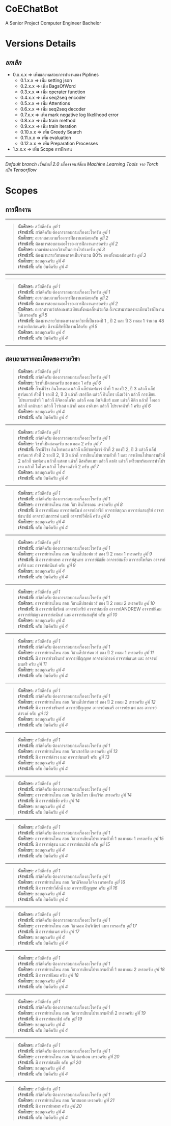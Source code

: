 # CoEChatBot
A Senior Project Computer Engineer Bachelor

# Versions Details
*ยกเลิก*
------------------------------------------------
* 0.x.x.x => เพิ่มและทดสอบการทำงานของ Piplines
    * 0.1.x.x => เพิ่ม setting json
    * 0.2.x.x => เพิ่ม BagsOfWord
    * 0.3.x.x => เพิ่ม operater function
    * 0.4.x.x => เพิ่ม seq2seq encoder
    * 0.5.x.x => เพิ่ม Attentions
    * 0.6.x.x => เพิ่ม seq2seq decoder
    * 0.7.x.x => เพิ่ม mark negative log likelihood error
    * 0.8.x.x => เพิ่ม train method
    * 0.9.x.x => เพิ่ม train iteration
    * 0.10.x.x => เพิ่ม Greedy Search
    * 0.11.x.x => เพิ่ม evaluation
    * 0.12.x.x => เพิ่ม Preparation Processes
* 1.x.x.x => เพิ่ม Scope การฝึกงาน
------------------------------------------------------------

*Default branch เริ่มต้นที่ 2.0 เนื่องจากเปลี่ยน Machine Learning Tools จาก Torch เป็น Tensorflow*

# Scopes
## การฝึกงาน
-------------------------------------------------------------------------------
> **นักศึกษา:** สวัสดีครับ *คู่ที่ 1* <br />
> **เจ้าหน้าที่:** สวัสดีครับ ต้องการสอบถามเรื่องอะไรครับ *คู่ที่ 1* <br />
> **นักศึกษา:** อยากสอบถามเรื่องการฝึกงานหน่อยครับ *คู่ที่ 2* <br />
> **เจ้าหน้าที่:** ต้องการสอบถามอะไรของการฝึกงานเหรอครับ *คู่ที่ 2* <br />
> **นักศึกษา:** เกณฑ์ของภาควิชาเป็นอย่างไรบ้างครับ *คู่ที่ 3* <br />
> **เจ้าหน้าที่:** ต้องผ่านรายวิชาของภาคเป็นจำนวน 80% ของทั้งหมดก่อนครับ *คู่ที่ 3* <br />
> **นักศึกษา:** ขอบคุณครับ *คู่ที่ 4* <br />
> **เจ้าหน้าที่:** ครับ ยินดีครับ *คู่ที่ 4*
-------------------------------------------------------------------------------
-------------------------------------------------------------------------------
> **นักศึกษา:** สวัสดีครับ *คู่ที่ 1* <br />
> **เจ้าหน้าที่:** สวัสดีครับ ต้องการสอบถามเรื่องอะไรครับ *คู่ที่ 1* <br />
> **นักศึกษา:** อยากสอบถามเรื่องการฝึกงานหน่อยครับ *คู่ที่ 2* <br />
> **เจ้าหน้าที่:** ต้องการสอบถามอะไรของการฝึกงานเหรอครับ *คู่ที่ 2* <br />
> **นักศึกษา:** อยากทราบว่าต้องลงทะเบียนทั้งหมดกี่หน่วยกิต ถึงจะสามารถลงทะเบียนวิชาฝึกงานได้เหรอครับ *คู่ที่ 5* <br />
> **เจ้าหน้าที่:** ต้องผ่านรายวิชาของทางภาควิชาที่เป็นของปี 1 , ปี 2 และ ปี 3 เทอม 1 จำนวน 48 หน่วยกิตก่อนครับ ถึงจะมีสิทธิ์ฝึกงานได้ครับ *คู่ที่ 5* <br />
> **นักศึกษา:** ขอบคุณครับ *คู่ที่ 4* <br />
> **เจ้าหน้าที่:** ครับ ยินดีครับ *คู่ที่ 4*
-------------------------------------------------------------------------------
## สอบถามรายละเอียดของรายวิชา

> **นักศึกษา:** สวัสดีครับ *คู่ที่ 1* <br />
> **เจ้าหน้าที่:** สวัสดีครับ ต้องการสอบถามเรื่องอะไรครับ *คู่ที่ 1* <br />
> **นักศึกษา:** วิชาที่เปิดสอนครับ ของเทอม 1 ครับ *คู่ที่ 6* <br />
> **เจ้าหน้าที่:** ก็จะมีวิชา อินโทรคอม แล้วก็ แล็ปซอฟแวร์ ตัวที่ 1 ของปี 2, ปี 3 แล้วก็ แล็ปฮาร์ดแวร์ ตัวที่ 1 ของปี 2, ปี 3 แล้วก็ เซอร์กิต แล้วก็ อินโทร เน็ตเวิร์ก แล้วก็ การเขียนโปรแกรมตัวที่ 1 แล้วก็ ดิจิตอลโลจิก แล้วก็ คอม อินจิเนียร์ แมท แล้วก็ อิติก แล้วก็ โอเอส แล้วก็ ดาต้าเบส แล้วก็ ไวร์เลส แล้วก็ คอม อาคิเทค
แล้วก็ โปรเจคตัวที่ 1 ครับ *คู่ที่ 6* <br />
> **นักศึกษา:** ขอบคุณครับ *คู่ที่ 4* <br />
> **เจ้าหน้าที่:** ครับ ยินดีครับ *คู่ที่ 4*
-------------------------------------------------------------------------------
> **นักศึกษา:** สวัสดีครับ *คู่ที่ 1* <br />
> **เจ้าหน้าที่:** สวัสดีครับ ต้องการสอบถามเรื่องอะไรครับ *คู่ที่ 1* <br />
> **นักศึกษา:** วิชาที่เปิดสอนครับ ของเทอม 2 ครับ *คู่ที่ 7* <br />
> **เจ้าหน้าที่:** ก็จะมีวิชา อินโทรคอม แล้วก็ แล็ปซอฟแวร์ ตัวที่ 2 ของปี 2, ปี 3 แล้วก็ แล็ปฮาร์ดแวร์ ตัวที่ 2 ของปี 2, ปี 3 แล้วก็ การเขียนโปรแกรมตัวที่ 1 และ การเขียนโปรแกรมตัวที่ 2 แล้วก็ ซอฟเอน แล้วก็ แสตท แล้วก็ ดิสครีตแมท แล้วก็ ดาต้า แล้วก็ เตรียมพร้อมการทำโปรเจค แล้วก็ ไมโคร แล้วก็ โปรเจคตัวที่ 2 ครับ *คู่ที่ 7* <br />
> **นักศึกษา:** ขอบคุณครับ *คู่ที่ 4* <br />
> **เจ้าหน้าที่:** ครับ ยินดีครับ *คู่ที่ 4*
-------------------------------------------------------------------------------
> **นักศึกษา:** สวัสดีครับ *คู่ที่ 1* <br />
> **เจ้าหน้าที่:** สวัสดีครับ ต้องการสอบถามเรื่องอะไรครับ *คู่ที่ 1* <br />
> **นักศึกษา:** อาจารย์ท่านไหน สอน วิชา อินโทรคอม เหรอครับ *คู่ที่ 8* <br />
> **เจ้าหน้าที่:** มี อาจารย์นิคม อาจารย์อนันท์ อาจารย์อารีย์ อาจารย์สกุณา อาจารย์แสงสุรีย์ อาจารย์ธนาธิป อาจารย์เสกสรรค์ และก็ อาจารย์วีศักดิ์ ครับ *คู่ที่ 8* <br />
> **นักศึกษา:** ขอบคุณครับ *คู่ที่ 4* <br />
> **เจ้าหน้าที่:** ครับ ยินดีครับ *คู่ที่ 4*
-------------------------------------------------------------------------------
> **นักศึกษา:** สวัสดีครับ *คู่ที่ 1* <br />
> **เจ้าหน้าที่:** สวัสดีครับ ต้องการสอบถามเรื่องอะไรครับ *คู่ที่ 1* <br />
> **นักศึกษา:** อาจารย์ท่านไหน สอน วิชาแล็ปซอฟแวร์ ของ ปี 2 เทอม 1 เหรอครับ *คู่ที่ 9* <br />
> **เจ้าหน้าที่:** มี อาจารย์ทศพร อาจารย์สุนทร อาจารย์ธัชชัย อาจารย์สมชัย อาจารย์ไพจิตร อาจารย์อารีย์ และ อาจารย์อนันท์ ครับ *คู่ที่ 9* <br />
> **นักศึกษา:** ขอบคุณครับ *คู่ที่ 4* <br />
> **เจ้าหน้าที่:** ครับ ยินดีครับ *คู่ที่ 4*
-------------------------------------------------------------------------------
> **นักศึกษา:** สวัสดีครับ *คู่ที่ 1* <br />
> **เจ้าหน้าที่:** สวัสดีครับ ต้องการสอบถามเรื่องอะไรครับ *คู่ที่ 1* <br />
> **นักศึกษา:** อาจารย์ท่านไหน สอน วิชาแล็ปซอฟแวร์ ของ ปี 2 เทอม 2 เหรอครับ *คู่ที่ 10* <br />
> **เจ้าหน้าที่:** มี อาจารย์เพ็ชรัตน์ อาจารย์อารีย์ อาจารย์สมชัย อาจารย์ANDREW อาจารย์นิคม อาจารย์พิชญา อาจารย์อนันท์ และ อาจารย์แสงสุรีย์ ครับ *คู่ที่ 10* <br />
> **นักศึกษา:** ขอบคุณครับ *คู่ที่ 4* <br />
> **เจ้าหน้าที่:** ครับ ยินดีครับ *คู่ที่ 4*
-------------------------------------------------------------------------------
> **นักศึกษา:** สวัสดีครับ *คู่ที่ 1* <br />
> **เจ้าหน้าที่:** สวัสดีครับ ต้องการสอบถามเรื่องอะไรครับ *คู่ที่ 1* <br />
> **นักศึกษา:** อาจารย์ท่านไหน สอน วิชาแล็ปฮาร์ดแวร์ ของ ปี 2 เทอม 1 เหรอครับ *คู่ที่ 11* <br />
> **เจ้าหน้าที่:** มี อาจารย์วชรินทร์ อาจารย์ปัญญยศ อาจารย์ดำรงค์ อาจารย์ธเนศ และ อาจารย์มนตรี ครับ *คู่ที่ 11*<br />
> **นักศึกษา:** ขอบคุณครับ *คู่ที่ 4* <br />
> **เจ้าหน้าที่:** ครับ ยินดีครับ *คู่ที่ 4*
-------------------------------------------------------------------------------
> **นักศึกษา:** สวัสดีครับ *คู่ที่ 1* <br />
> **เจ้าหน้าที่:** สวัสดีครับ ต้องการสอบถามเรื่องอะไรครับ *คู่ที่ 1* <br />
> **นักศึกษา:** อาจารย์ท่านไหน สอน วิชาแล็ปฮาร์ดแวร์ ของ ปี 2 เทอม 2 เหรอครับ *คู่ที่ 12* <br />
> **เจ้าหน้าที่:** มี อาจารย์วชรินทร์ อาจารย์ปัญญยศ อาจารย์มนตรี อาจารย์ธเนศ และ อาจารย์ดำรงค์ ครับ *คู่ที่ 12* <br />
> **นักศึกษา:** ขอบคุณครับ *คู่ที่ 4* <br />
> **เจ้าหน้าที่:** ครับ ยินดีครับ *คู่ที่ 4*
-------------------------------------------------------------------------------
> **นักศึกษา:** สวัสดีครับ *คู่ที่ 1* <br />
> **เจ้าหน้าที่:** สวัสดีครับ ต้องการสอบถามเรื่องอะไรครับ *คู่ที่ 1* <br />
> **นักศึกษา:** อาจารย์ท่านไหน สอน วิชาเซอร์กิต เหรอครับ *คู่ที่ 13* <br />
> **เจ้าหน้าที่:** มี อาจารย์ดำรง และ อาจารย์มนตรี ครับ *คู่ที่ 13* <br />
> **นักศึกษา:** ขอบคุณครับ *คู่ที่ 4* <br />
> **เจ้าหน้าที่:** ครับ ยินดีครับ *คู่ที่ 4*
-------------------------------------------------------------------------------
> **นักศึกษา:** สวัสดีครับ *คู่ที่ 1* <br />
> **เจ้าหน้าที่:** สวัสดีครับ ต้องการสอบถามเรื่องอะไรครับ *คู่ที่ 1* <br />
> **นักศึกษา:** อาจารย์ท่านไหน สอน วิชาอินโทร เน็ตเวิร์ก เหรอครับ *คู่ที่ 14* <br />
> **เจ้าหน้าที่:** มี อาจารย์ธัชชัย ครับ *คู่ที่ 14* <br />
> **นักศึกษา:** ขอบคุณครับ *คู่ที่ 4* <br />
> **เจ้าหน้าที่:** ครับ ยินดีครับ *คู่ที่ 4*
-------------------------------------------------------------------------------
> **นักศึกษา:** สวัสดีครับ *คู่ที่ 1* <br />
> **เจ้าหน้าที่:** สวัสดีครับ ต้องการสอบถามเรื่องอะไรครับ *คู่ที่ 1* <br />
> **นักศึกษา:** อาจารย์ท่านไหน สอน วิชาการเขียนโปรแกรมตัวที่ 1 ของเทอม 1 เหรอครับ *คู่ที่ 15* <br />
> **เจ้าหน้าที่:** มี อาจารย์สุธน และ อาจารย์ธนาธิป ครับ *คู่ที่ 15* <br />
> **นักศึกษา:** ขอบคุณครับ *คู่ที่ 4* <br />
> **เจ้าหน้าที่:** ครับ ยินดีครับ *คู่ที่ 4*
-------------------------------------------------------------------------------
> **นักศึกษา:** สวัสดีครับ *คู่ที่ 1* <br />
> **เจ้าหน้าที่:** สวัสดีครับ ต้องการสอบถามเรื่องอะไรครับ *คู่ที่ 1* <br />
> **นักศึกษา:** อาจารย์ท่านไหน สอน วิชาดิจิตอลโลจิก เหรอครับ *คู่ที่ 16* <br />
> **เจ้าหน้าที่:** มี อาจารย์ทวีศักดิ์ และ อาจารย์ปัญญยศ ครับ *คู่ที่ 16* <br />
> **นักศึกษา:** ขอบคุณครับ *คู่ที่ 4* <br />
> **เจ้าหน้าที่:** ครับ ยินดีครับ *คู่ที่ 4*
-------------------------------------------------------------------------------
> **นักศึกษา:** สวัสดีครับ *คู่ที่ 1* <br />
> **เจ้าหน้าที่:** สวัสดีครับ ต้องการสอบถามเรื่องอะไรครับ *คู่ที่ 1* <br />
> **นักศึกษา:** อาจารย์ท่านไหน สอน วิชาคอม อินจิเนียร์ แมท เหรอครับ *คู่ที่ 17* <br />
> **เจ้าหน้าที่:** มี อาจารย์ธเนศ ครับ *คู่ที่ 17* <br />
> **นักศึกษา:** ขอบคุณครับ *คู่ที่ 4* <br />
> **เจ้าหน้าที่:** ครับ ยินดีครับ *คู่ที่ 4*
-------------------------------------------------------------------------------
> **นักศึกษา:** สวัสดีครับ *คู่ที่ 1* <br />
> **เจ้าหน้าที่:** สวัสดีครับ ต้องการสอบถามเรื่องอะไรครับ *คู่ที่ 1* <br />
> **นักศึกษา:** อาจารย์ท่านไหน สอน วิชาการเขียนโปรแกรมตัวที่ 1 ของเทอม 2 เหรอครับ *คู่ที่ 18* <br />
> **เจ้าหน้าที่:** มี อาจารย์นิคม ครับ *คู่ที่ 18* <br />
> **นักศึกษา:** ขอบคุณครับ *คู่ที่ 4* <br />
> **เจ้าหน้าที่:** ครับ ยินดีครับ *คู่ที่ 4*
-------------------------------------------------------------------------------
> **นักศึกษา:** สวัสดีครับ *คู่ที่ 1* <br />
> **เจ้าหน้าที่:** สวัสดีครับ ต้องการสอบถามเรื่องอะไรครับ *คู่ที่ 1* <br />
> **นักศึกษา:** อาจารย์ท่านไหน สอน วิชาการเขียนโปรแกรมตัวที่ 2 เหรอครับ *คู่ที่ 19* <br />
> **เจ้าหน้าที่:** มี อาจารย์ธนาธิป ครับ *คู่ที่ 19* <br />
> **นักศึกษา:** ขอบคุณครับ *คู่ที่ 4* <br />
> **เจ้าหน้าที่:** ครับ ยินดีครับ *คู่ที่ 4*
-------------------------------------------------------------------------------
> **นักศึกษา:** สวัสดีครับ *คู่ที่ 1* <br />
> **เจ้าหน้าที่:** สวัสดีครับ ต้องการสอบถามเรื่องอะไรครับ *คู่ที่ 1* <br />
> **นักศึกษา:** อาจารย์ท่านไหน สอน วิชาซอฟเอน เหรอครับ *คู่ที่ 20* <br />
> **เจ้าหน้าที่:** มี อาจารย์สมชัย ครับ *คู่ที่ 20* <br />
> **นักศึกษา:** ขอบคุณครับ *คู่ที่ 4* <br />
> **เจ้าหน้าที่:** ครับ ยินดีครับ *คู่ที่ 4*
-------------------------------------------------------------------------------
> **นักศึกษา:** สวัสดีครับ *คู่ที่ 1* <br />
> **เจ้าหน้าที่:** สวัสดีครับ ต้องการสอบถามเรื่องอะไรครับ *คู่ที่ 1* <br />
> **นักศึกษา:** อาจารย์ท่านไหน สอน วิชาสแตท เหรอครับ *คู่ที่ 21* <br />
> **เจ้าหน้าที่:** มี อาจารย์ทศพร ครับ *คู่ที่ 20* <br />
> **นักศึกษา:** ขอบคุณครับ *คู่ที่ 4* <br />
> **เจ้าหน้าที่:** ครับ ยินดีครับ *คู่ที่ 4*